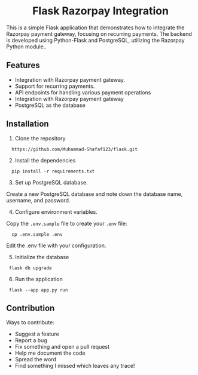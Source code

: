 <div align="center">
  <h1>Flask Razorpay Integration</h1> 
</div>
<p>This is a simple Flask application that demonstrates how to integrate the Razorpay payment gateway, focusing on recurring payments. The backend is developed using Python-Flask and PostgreSQL, utilizing the Razorpay Python module..</p>

## Features

- Integration with Razorpay payment gateway.
- Support for recurring payments.
- API endpoints for handling various payment operations
- Integration with Razorpay payment gateway
- PostgreSQL as the database

## Installation
1. Clone the repository
```
  https://github.com/Muhammad-Shafaf123/flask.git
```
2. Install the dependencies
```
  pip install -r requirements.txt
```
3. Set up PostgreSQL database.
   
Create a new PostgreSQL database and note down the database name, username, and password.

4. Configure environment variables.


Copy the `.env.sample` file to create your `.env` file:
```
  cp .env.sample .env
```

Edit the .env file with your configuration.

5. Initialize the database
```
 flask db upgrade
```
6. Run the application
```
 flask --app app.py run
```

## Contribution

Ways to contribute:

- Suggest a feature
- Report a bug
- Fix something and open a pull request
- Help me document the code
- Spread the word
- Find something I missed which leaves any trace!
 
